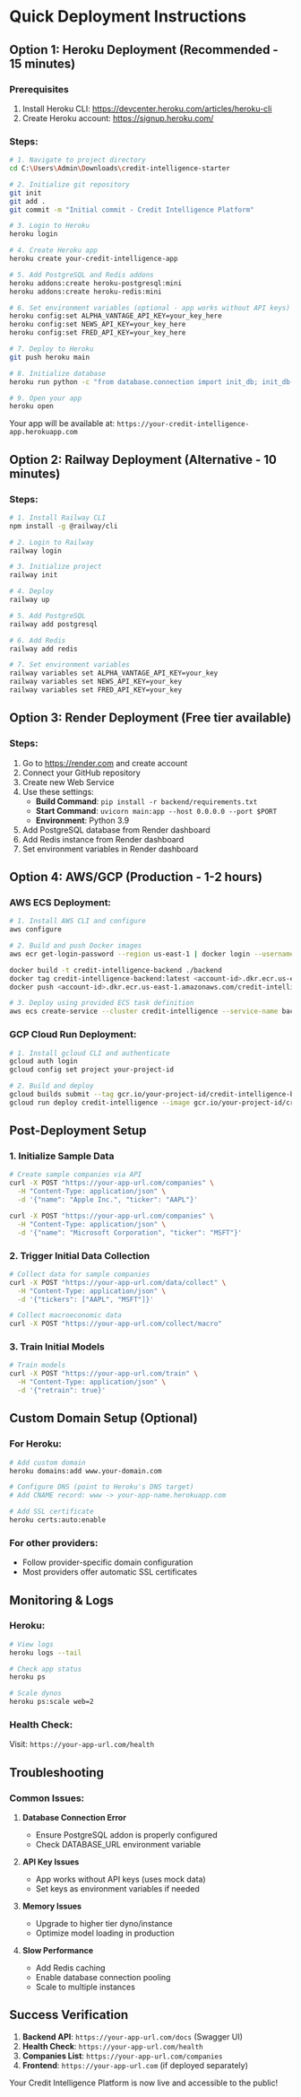 # Quick Deployment Instructions

## Option 1: Heroku Deployment (Recommended - 15 minutes)

### Prerequisites
1. Install Heroku CLI: https://devcenter.heroku.com/articles/heroku-cli
2. Create Heroku account: https://signup.heroku.com/

### Steps:

```bash
# 1. Navigate to project directory
cd C:\Users\Admin\Downloads\credit-intelligence-starter

# 2. Initialize git repository
git init
git add .
git commit -m "Initial commit - Credit Intelligence Platform"

# 3. Login to Heroku
heroku login

# 4. Create Heroku app
heroku create your-credit-intelligence-app

# 5. Add PostgreSQL and Redis addons
heroku addons:create heroku-postgresql:mini
heroku addons:create heroku-redis:mini

# 6. Set environment variables (optional - app works without API keys)
heroku config:set ALPHA_VANTAGE_API_KEY=your_key_here
heroku config:set NEWS_API_KEY=your_key_here
heroku config:set FRED_API_KEY=your_key_here

# 7. Deploy to Heroku
git push heroku main

# 8. Initialize database
heroku run python -c "from database.connection import init_db; init_db()"

# 9. Open your app
heroku open
```

Your app will be available at: `https://your-credit-intelligence-app.herokuapp.com`

## Option 2: Railway Deployment (Alternative - 10 minutes)

### Steps:

```bash
# 1. Install Railway CLI
npm install -g @railway/cli

# 2. Login to Railway
railway login

# 3. Initialize project
railway init

# 4. Deploy
railway up

# 5. Add PostgreSQL
railway add postgresql

# 6. Add Redis
railway add redis

# 7. Set environment variables
railway variables set ALPHA_VANTAGE_API_KEY=your_key
railway variables set NEWS_API_KEY=your_key
railway variables set FRED_API_KEY=your_key
```

## Option 3: Render Deployment (Free tier available)

### Steps:

1. Go to https://render.com and create account
2. Connect your GitHub repository
3. Create new Web Service
4. Use these settings:
   - **Build Command**: `pip install -r backend/requirements.txt`
   - **Start Command**: `uvicorn main:app --host 0.0.0.0 --port $PORT`
   - **Environment**: Python 3.9
5. Add PostgreSQL database from Render dashboard
6. Add Redis instance from Render dashboard
7. Set environment variables in Render dashboard

## Option 4: AWS/GCP (Production - 1-2 hours)

### AWS ECS Deployment:

```bash
# 1. Install AWS CLI and configure
aws configure

# 2. Build and push Docker images
aws ecr get-login-password --region us-east-1 | docker login --username AWS --password-stdin <account-id>.dkr.ecr.us-east-1.amazonaws.com

docker build -t credit-intelligence-backend ./backend
docker tag credit-intelligence-backend:latest <account-id>.dkr.ecr.us-east-1.amazonaws.com/credit-intelligence-backend:latest
docker push <account-id>.dkr.ecr.us-east-1.amazonaws.com/credit-intelligence-backend:latest

# 3. Deploy using provided ECS task definition
aws ecs create-service --cluster credit-intelligence --service-name backend --task-definition credit-intelligence-backend
```

### GCP Cloud Run Deployment:

```bash
# 1. Install gcloud CLI and authenticate
gcloud auth login
gcloud config set project your-project-id

# 2. Build and deploy
gcloud builds submit --tag gcr.io/your-project-id/credit-intelligence-backend ./backend
gcloud run deploy credit-intelligence --image gcr.io/your-project-id/credit-intelligence-backend --platform managed --region us-central1 --allow-unauthenticated
```

## Post-Deployment Setup

### 1. Initialize Sample Data
```bash
# Create sample companies via API
curl -X POST "https://your-app-url.com/companies" \
  -H "Content-Type: application/json" \
  -d '{"name": "Apple Inc.", "ticker": "AAPL"}'

curl -X POST "https://your-app-url.com/companies" \
  -H "Content-Type: application/json" \
  -d '{"name": "Microsoft Corporation", "ticker": "MSFT"}'
```

### 2. Trigger Initial Data Collection
```bash
# Collect data for sample companies
curl -X POST "https://your-app-url.com/data/collect" \
  -H "Content-Type: application/json" \
  -d '{"tickers": ["AAPL", "MSFT"]}'

# Collect macroeconomic data
curl -X POST "https://your-app-url.com/collect/macro"
```

### 3. Train Initial Models
```bash
# Train models
curl -X POST "https://your-app-url.com/train" \
  -H "Content-Type: application/json" \
  -d '{"retrain": true}'
```

## Custom Domain Setup (Optional)

### For Heroku:
```bash
# Add custom domain
heroku domains:add www.your-domain.com

# Configure DNS (point to Heroku's DNS target)
# Add CNAME record: www -> your-app-name.herokuapp.com

# Add SSL certificate
heroku certs:auto:enable
```

### For other providers:
- Follow provider-specific domain configuration
- Most providers offer automatic SSL certificates

## Monitoring & Logs

### Heroku:
```bash
# View logs
heroku logs --tail

# Check app status
heroku ps

# Scale dynos
heroku ps:scale web=2
```

### Health Check:
Visit: `https://your-app-url.com/health`

## Troubleshooting

### Common Issues:

1. **Database Connection Error**
   - Ensure PostgreSQL addon is properly configured
   - Check DATABASE_URL environment variable

2. **API Key Issues**
   - App works without API keys (uses mock data)
   - Set keys as environment variables if needed

3. **Memory Issues**
   - Upgrade to higher tier dyno/instance
   - Optimize model loading in production

4. **Slow Performance**
   - Add Redis caching
   - Enable database connection pooling
   - Scale to multiple instances

## Success Verification

1. **Backend API**: `https://your-app-url.com/docs` (Swagger UI)
2. **Health Check**: `https://your-app-url.com/health`
3. **Companies List**: `https://your-app-url.com/companies`
4. **Frontend**: `https://your-app-url.com` (if deployed separately)

Your Credit Intelligence Platform is now live and accessible to the public!
